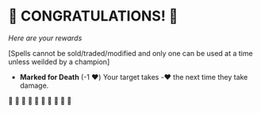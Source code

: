 # :sparkler: CONGRATULATIONS! :sparkler: 
*Here are your rewards*

[Spells cannot be sold/traded/modified and only one can be used at a time unless weilded by a champion]

- **Marked for Death** (-1 :heart:) Your target takes -:heart: the next time they take damage.

:sparkler: :sparkler: :sparkler: :sparkler: :sparkler: :sparkler: :sparkler: :sparkler: :sparkler: :sparkler: 